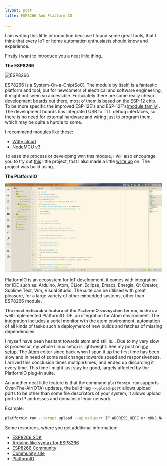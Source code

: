 ```yaml
---
layout: post
title: ESP8266 And Platform IO

---
```

I am writing this little introduction because I found some great tools, that I think that every IoT or home automation enthusiasts should know and experience.

Firstly i want to introduce you a neat little thing..

**The ESP8266**

![ESP8266](/images/2016/03/esp8266.jpg)

ESP8266 is a System-On-a-Chip(SoC). The module by itself, is a fantastic platform and tool, but for newcomers of electrical and software engineering, it might not seem so accessible. Fortunately there are some really cheap development boards out there, most of them is based on the ESP-12 chip. To be more specific the improved ESP-12E's and ESP-12F's([module family](http://www.esp8266.com/wiki/doku.php?id=esp8266-module-family)). The development boards has integrated USB to TTL debug interfaces, so there is no need for external hardware and wiring just to program them, which may be quite a hurdle to some.

I recommend modules like these:

* [Witty cloud](http://www.aliexpress.com/af/witty-cloud.html)
* [NodeMCU v3](http://www.aliexpress.com/wholesale?catId=0&initiative_id=SB_20160403065815&SearchText=NodeMCU+v3).

To ease the process of developing with this module, I will also encourage you to try out [this](https://github.com/cnHeider/pio) little project, that I also made a little [write up](http://cnheider.net/2016/04/03/ProbeIO.html) on. The project was build using…

**The PlatformIO**

![PlatformIO](/images/2016/03/platformio.png)

PlatformIO is an ecosystem for IoT development, it comes with integration for IDE such as: Arduino, Atom, CLion, Eclipse, Emacs, Energia, Qt Creator, Sublime Text, Vim, Visual Studio. The suite can be utilised with great pleasure, for a large variety of other embedded systems, other than ESP8266 module.

The most noticeable feature of the PlatformIO ecosystem for me, is the so well implemented PlatformIO IDE, an integration for Atom environment. The integration includes a serial monitor with the atom environment, automation of all kinds of tasks such a deployment of new builds and fetches of missing dependencies.

I myself have been hesitant towards atom and still is… Due to my very slow i3 processor, my whole Linux setup is lightweight. See my post on [my setup](http://cnheider.net/2016/03/06/dotConfig.html). The [Atom](http://atom.io) editor since back when I spun it up the first time has been slow and in need of some real changes towards speed and responsiveness. I arrived this conclusion times multiple times, and ended up discarding it every time. This time I might just stay for good, largely affected by the PlatformIO plug-in suite.

An another neat little feature is that the command `platformio run` supports Over-The-Air(OTA) updates, the build flag `--upload-port` allows upload ports to be other than some file descriptors of your system, it allows upload ports to IP addresses and domains of your network.

Example:

```bash
platformio run --target upload --upload-port IP_ADDRESS_HERE or mDNS_NAME.local
```

Some resources, where you get additional information:

* [ESP8266 SDK](https://github.com/pfalcon/esp-open-sdk)
* [Arduino like syntax for ESP8266](https://github.com/esp8266/Arduino)
* [ESP8266 Community](http://esp8266.net/)
* [Community site](http://www.esp8266.com/)
* [PlatformIO](https://github.com/platformio)